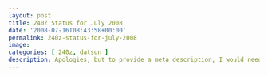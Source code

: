 ```yaml
---
layout: post
title: 240Z Status for July 2008
date: '2008-07-16T08:43:58+00:00'
permalink: 240z-status-for-july-2008
image: 
categories: [ 240z, datsun ]
description: Apologies, but to provide a meta description, I would need information about the blog post's content. Could you please provide it?
---
```



